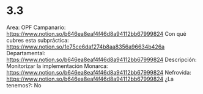 # 3.3

Area: OPF
Campanario: https://www.notion.so/b646ea8eaf4f46d8a94112bb67999824 
Con qué cubres esta subpráctica: https://www.notion.so/1e75ce6daf274b8aa8356a96634b426a 
Departamental: https://www.notion.so/b646ea8eaf4f46d8a94112bb67999824 
Descripción: Monitorizar la implementación
Monarca: https://www.notion.so/b646ea8eaf4f46d8a94112bb67999824 
Nefrovida: https://www.notion.so/b646ea8eaf4f46d8a94112bb67999824 
¿La tenemos?: No